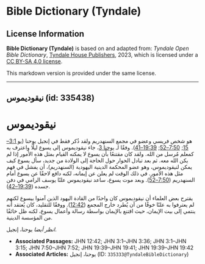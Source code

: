 # Bible Dictionary (Tyndale)

## License Information

**Bible Dictionary (Tyndale)** is based on and adapted from: _Tyndale Open Bible Dictionary_, [Tyndale House Publishers](https://tyndaleopenresources.com/), 2023, which is licensed under a [CC BY-SA 4.0 license](https://creativecommons.org/licenses/by-sa/4.0/legalcode.en).

This markdown version is provided under the same license.



--------------------------------

## نيقوديموس (id: 335438)

نيقوديموس
=========

هو شخص فريسي وعضو في مجمع السنهدريم ولقد ذُكر فقط في إنجيل يوحنا ([يو 3:1–15](https://ref.ly/John3:1-John3:15); [7:50–52](https://ref.ly/John7:50-John7:52); [19:39–41](https://ref.ly/John19:39-John19:41)). وفقًا لـ [يوحنا 3](https://ref.ly/John3:1-John3:36)، جاء نيقوديموس إلى يسوع ليلًا واعترف به كمعلم مُرسل من الله. ولقد كان مقتنعًا بأن يسوع لا يمكنه القيام بمثل هذه الأمور إذا لم يكن الله معه. ثم بعد تبادل الحوار حول الحاجة إلى الولادة من جديد، سأل يسوع كيف يمكن لنيقوديموس، وهو عضو المحكمة الدينية اليهودية (السنهدريم)، أن يفشل في فهم مثل هذه الأمور. في ذلك الوقت لم يعلن عن إيمانه، لكنه دافع لاحقًا عن يسوع أمام السنهدريم ([7:50–52](https://ref.ly/John7:50-John7:52)). وبعد موت يسوع، ساعد نيقوديموس علنًا يوسف الرامي في دفن جسده ([19:39–42](https://ref.ly/John19:39-John19:42)).

يقترح بعض العلماء أن نيقوديموس كان واحدًا من القادة اليهود الذين آمنوا بيسوع لكنهم لم يعترفوا به علنًا خوفًا من أن يُطرد خارج المجمع ([12:42](https://ref.ly/John12:42)). ووفقًا للتقليد، كان يُعتقد أنه ينتمي إلى بيت الإيمان، حيث اقتنع بالإيمان بواسطة رسالة وأعمال يسوع، لكنه ظل خائفًا من المؤسسة الدينية.

*انظر أيضا* يوحنا، إنجيل.

* **Associated Passages:** JHN 12:42; JHN 3:1–JHN 3:36; JHN 3:1–JHN 3:15; JHN 7:50–JHN 7:52; JHN 19:39–JHN 19:41; JHN 19:39–JHN 19:42
* **Associated Articles:** يوحنا، إنجيل (ID: `335333@TyndaleBibleDictionary`)


